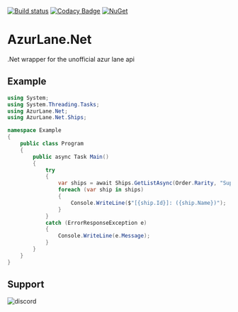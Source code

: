 [![Build status](https://ci.appveyor.com/api/projects/status/2ot3sf9evxcpdc8s?svg=true)](https://ci.appveyor.com/project/KurozeroPB/AzurLane.Net)
[![Codacy Badge](https://api.codacy.com/project/badge/Grade/1645ed68feae48808d9d3a81f3557e36)](https://www.codacy.com/manual/KurozeroPB/AzurLane.Net?utm_source=github.com&amp;utm_medium=referral&amp;utm_content=KurozeroPB/AzurLane.Net&amp;utm_campaign=Badge_Grade)
[![NuGet](https://img.shields.io/nuget/vpre/AzurLane.Net.svg)](https://www.nuget.org/packages/AzurLane.Net)

# AzurLane.Net
.Net wrapper for the unofficial azur lane api

## Example
```cs
using System;
using System.Threading.Tasks;
using AzurLane.Net;
using AzurLane.Net.Ships;

namespace Example
{
    public class Program
    {
        public async Task Main()
        {
            try
            {
                var ships = await Ships.GetListAsync(Order.Rarity, "Super Rare");
                foreach (var ship in ships)
                {
                    Console.WriteLine($"[{ship.Id}]: ({ship.Name})");
                }
            }
            catch (ErrorResponseException e)
            {
                Console.WriteLine(e.Message);
            }
        }
    }
}
```

## Support
![discord](https://discordapp.com/api/v6/guilds/240059867744698368/widget.png?style=banner2)